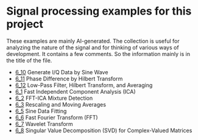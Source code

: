# Signal processing examples for this project 
These examples are mainly AI-generated. The collection is useful for analyzing the nature of the signal and for thinking of various ways of development. It contains a few comments. So the information mainly is in the title of the file.

- [6_10](6_10_Example_GenerateIQdatabySineWave.ipynb) Generate I/Q Data by Sine Wave 
- [6_11](6_11_Example_PhaseDifference_byHilbert.ipynb) Phase Difference by Hilbert Transform
- [6_12](6_12_Example_LowPassFilter_Hilbert_Average.ipynb) Low-Pass Filter, Hilbert Transform, and Averaging
- [6_1](6_1_Example_FastICA.ipynb) Fast Independent Component Analysis (ICA)
- [6_2](6_2_Example_FFT-ICA-MixtureDetection.ipynb) FFT-ICA Mixture Detection
- [6_3](6_3_Example_RescalingMovigAverages.ipynb) Rescaling and Moving Averages
- [6_5](6_5_Example_SinDataFit.ipynb) Sine Data Fitting
- [6_6](6_6_Example_FFT.ipynb) Fast Fourier Transform (FFT)
- [6_7](6_7_Example_Wavelet.ipynb) Wavelet Transform
- [6_8](6_8_Example_SVDforComplexValuedMatrix.ipynb) Singular Value Decomposition (SVD) for Complex-Valued Matrices
